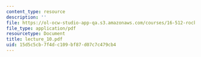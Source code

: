 ```yaml
---
content_type: resource
description: ''
file: https://ol-ocw-studio-app-qa.s3.amazonaws.com/courses/16-512-rocket-propulsion-fall-2005/15d5c5cb7f4dc109bf87d07c7c479cb4_lecture_10.pdf
file_type: application/pdf
resourcetype: Document
title: lecture_10.pdf
uid: 15d5c5cb-7f4d-c109-bf87-d07c7c479cb4
---
```

